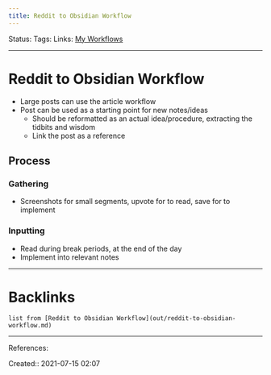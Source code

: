 ```yaml
---
title: Reddit to Obsidian Workflow
---
```

Status: 
Tags: 
Links: [My Workflows](out/my-workflows.md)
___
# Reddit to Obsidian Workflow
- Large posts can use the article workflow
- Post can be used as a starting point for new notes/ideas
	- Should be reformatted as an actual idea/procedure, extracting the tidbits and wisdom
	- Link the post as a reference
## Process
### Gathering
- Screenshots for small segments, upvote for to read, save for to implement
### Inputting
- Read during break periods, at the end of the day
- Implement into relevant notes
___
# Backlinks
```dataview
list from [Reddit to Obsidian Workflow](out/reddit-to-obsidian-workflow.md)
```
___
References: 

Created:: 2021-07-15 02:07
